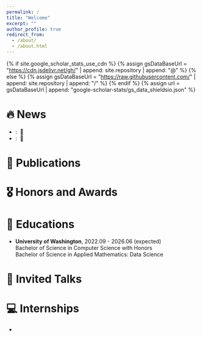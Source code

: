 ```yaml
---
permalink: /
title: "Welcome"
excerpt: ""
author_profile: true
redirect_from: 
  - /about/
  - /about.html
---
```


{% if site.google_scholar_stats_use_cdn %}
{% assign gsDataBaseUrl = "https://cdn.jsdelivr.net/gh/" | append: site.repository | append: "@" %}
{% else %}
{% assign gsDataBaseUrl = "https://raw.githubusercontent.com/" | append: site.repository | append: "/" %}
{% endif %}
{% assign url = gsDataBaseUrl | append: "google-scholar-stats/gs_data_shieldsio.json" %}

<span class='anchor' id='about-me'></span>


# 🔥 News
- : &nbsp;🎉
- : &nbsp;🎉

# 📝 Publications 


# 🎖 Honors and Awards


# 📖 Educations
-  **University of Washington**, 2022.09 - 2026.06 (expected)<br>
Bachelor of Science in Computer Science with Honors<br>
Bachelor of Science in Applied Mathematics: Data Science

# 💬 Invited Talks


# 💻 Internships
-
